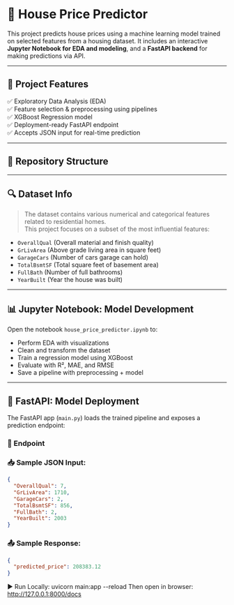 # 🏡 House Price Predictor


This project predicts house prices using a machine learning model trained on selected features from a housing dataset. It includes an interactive **Jupyter Notebook for EDA and modeling**, and a **FastAPI backend** for making predictions via API.

---

## 🚀 Project Features

✅ Exploratory Data Analysis (EDA)  
✅ Feature selection & preprocessing using pipelines  
✅ XGBoost Regression model  
✅ Deployment-ready FastAPI endpoint  
✅ Accepts JSON input for real-time prediction

---

## 📁 Repository Structure


---

## 🔍 Dataset Info

> The dataset contains various numerical and categorical features related to residential homes.  
> This project focuses on a subset of the most influential features:
- `OverallQual` (Overall material and finish quality)
- `GrLivArea` (Above grade living area in square feet)
- `GarageCars` (Number of cars garage can hold)
- `TotalBsmtSF` (Total square feet of basement area)
- `FullBath` (Number of full bathrooms)
- `YearBuilt` (Year the house was built)

---

## 📊 Jupyter Notebook: Model Development

Open the notebook `house_price_predictor.ipynb` to:

- Perform EDA with visualizations
- Clean and transform the dataset
- Train a regression model using XGBoost
- Evaluate with R², MAE, and RMSE
- Save a pipeline with preprocessing + model

---

## 🔌 FastAPI: Model Deployment

The FastAPI app (`main.py`) loads the trained pipeline and exposes a prediction endpoint:

### 🔧 Endpoint

### 📥 Sample JSON Input:
```json
{
  "OverallQual": 7,
  "GrLivArea": 1710,
  "GarageCars": 2,
  "TotalBsmtSF": 856,
  "FullBath": 2,
  "YearBuilt": 2003
}
```
### 📤 Sample Response:
```json
{
  "predicted_price": 208383.12
}
```
▶️ Run Locally:
uvicorn main:app --reload
Then open in browser: http://127.0.0.1:8000/docs


